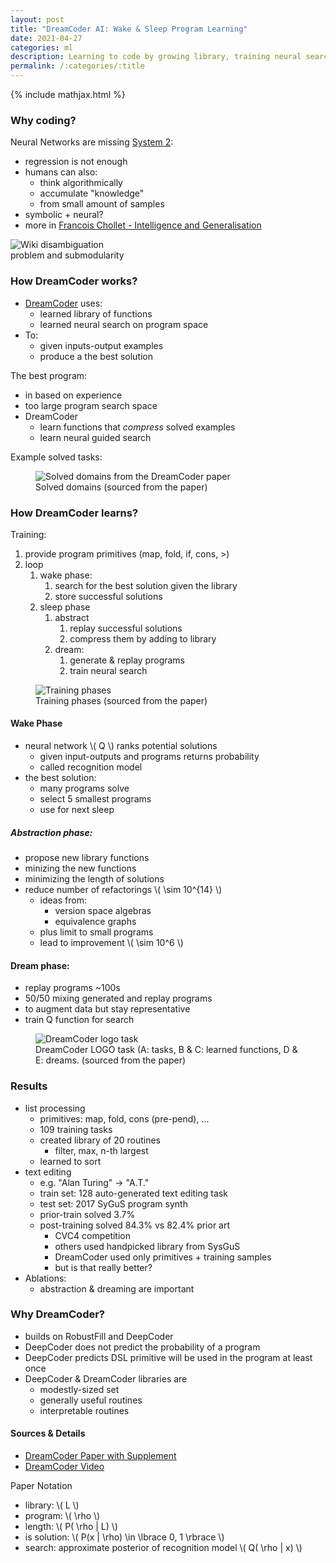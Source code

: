 ```yaml
---
layout: post
title: "DreamCoder AI: Wake & Sleep Program Learning"
date: 2021-04-27
categories: ml
description: Learning to code by growing library, training neural search, and fantasising code.
permalink: /:categories/:title
---
```


{% include mathjax.html %}

### Why coding?

Neural Networks are missing [System 2](https://en.wikipedia.org/wiki/Thinking,_Fast_and_Slow):
- regression is not enough
- humans can also:
  - think algorithmically
  - accumulate "knowledge"
  - from small amount of samples
- symbolic + neural?
- more in [Francois Chollet - Intelligence and Generalisation](https://youtu.be/J0p_thJJnoo)


<img
    class="figure-img img-fluid rounded lazyload"
    alt="Wiki disambiguation problem and submodularity"
    data-src="https://upload.wikimedia.org/wikipedia/en/c/c1/Thinking%2C_Fast_and_Slow.jpg"
    style="max-width: 200px">


### How DreamCoder works?

- [DreamCoder](https://web.mit.edu/ellisk/www/documents/dreamcoder_with_supplement.pdf) uses:
  - learned library of functions
  - learned neural search on program space
- To:
  - given inputs-output examples
  - produce a the best solution  
    
    
The best program:
- in based on experience
- too large program search space
- DreamCoder  
  - learn functions that _compress_ solved examples
  - learn neural guided search
    

Example solved tasks:

<figure class="figure">
    <img
        class="figure-img img-fluid rounded lazyload"
        alt="Solved domains from the DreamCoder paper "
        data-src="/images/dreamcoder-tasks.png"
        style="max-width: 500px">
    <figcaption class="figure-caption">
        Solved domains (sourced from the paper)
    </figcaption>
</figure>


### How DreamCoder learns?

Training:
1. provide program primitives (map, fold, if, cons, >)
1. loop
    1. wake phase:
        1. search for the best solution given the library
        1. store successful solutions
    1. sleep phase
        1. abstract
            1. replay successful solutions
            1. compress them by adding to library
        1. dream:
            1. generate & replay programs
            1. train neural search

<figure class="figure">
    <img
        class="figure-img img-fluid rounded lazyload"
        alt="Training phases"
        data-src="/images/dreamcoder-phases.png"
        style="max-width: 900px">
    <figcaption class="figure-caption">
        Training phases (sourced from the paper)
    </figcaption>
</figure>


#### Wake Phase
- neural network \\( Q \\) ranks potential solutions
  - given input-outputs and programs returns probability
  - called recognition model
- the best solution:
    - many programs solve
    - select 5 smallest programs
    - use for next sleep
    

##### Abstraction phase:
- propose new library functions 
- minizing the new functions
- minimizing the length of solutions
- reduce number of refactorings \\( \sim 10^{14} \\)
    - ideas from:
        - version space algebras
        - equivalence graphs
    - plus limit to small programs
    - lead to improvement \\( \sim 10^6 \\)
    
    
#### Dream phase:
- replay programs ~100s
- 50/50 mixing generated and replay programs
- to augment data but stay representative
- train Q function for search


<figure class="figure">
    <img
        class="figure-img img-fluid rounded lazyload"
        alt="DreamCoder logo task"
        data-src="/images/dreamcoder-logo-task.png"
        style="max-width: 900px">
    <figcaption class="figure-caption">
         DreamCoder LOGO task (A: tasks, B & C: learned functions, D & E: dreams. (sourced from the paper)
    </figcaption>
</figure>


### Results
- list processing
    - primitives: map, fold, cons (pre-pend), ...
    - 109 training tasks
    - created library of 20 routines
        - filter, max, n-th largest
    - learned to sort
- text editing
    - e.g. "Alan Turing" -> "A.T."
    - train set: 128 auto-generated text editing task  
    - test set: 2017 SyGuS program synth  
    - prior-train solved 3.7%
    - post-training solved 84.3% vs 82.4% prior art
        - CVC4 competition
        - others used handpicked library from SysGuS
        - DreamCoder used only primitives + training samples
        - but is that really better?
- Ablations:
    - abstraction & dreaming are important
    
    
### Why DreamCoder?
- builds on RobustFill and DeepCoder
- DeepCoder does not predict the probability of a program
- DeepCoder predicts DSL primitive will be used in the program at least once
- DeepCoder & DreamCoder libraries are 
  - modestly-sized set
  - generally useful routines
  - interpretable routines  


#### Sources & Details
- [DreamCoder Paper with Supplement](https://web.mit.edu/ellisk/www/documents/dreamcoder_with_supplement.pdf)
- [DreamCoder Video](https://youtu.be/NYIeP1hns6A)

Paper Notation
- library: \\( L \\)
- program:
  \\( \rho \\)
- length:
  \\( P( \rho | L) \\)
- is solution:
  \\( P(x | \rho) \in \lbrace 0, 1 \rbrace \\)
- search: approximate posterior of recognition model
  \\( Q( \rho | x) \\)


